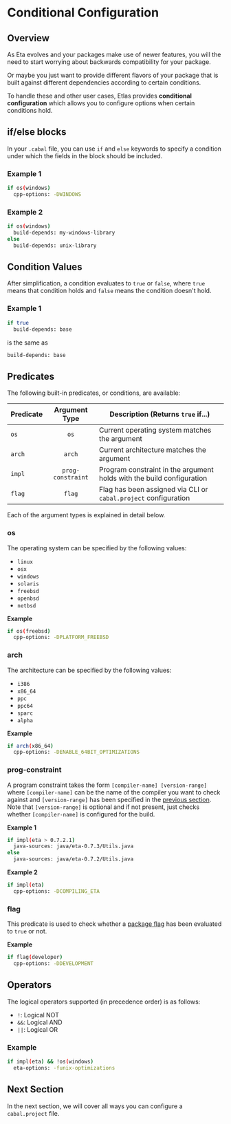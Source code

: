# Conditional Configuration

## Overview

As Eta evolves and your packages make use of newer features, you will the need to start worrying about backwards compatibility for your package.

Or maybe you just want to provide different flavors of your package that is built against different dependencies according to certain conditions.

To handle these and other user cases, Etlas provides **conditional configuration** which allows you to configure options when certain conditions hold.

## if/else blocks

In your `.cabal` file, you can use `if` and `else` keywords to specify a condition under which the fields in the block should be included.

### Example 1

```sh
if os(windows)
  cpp-options: -DWINDOWS
```

### Example 2

```sh
if os(windows)
  build-depends: my-windows-library
else
  build-depends: unix-library
```

## Condition Values

After simplification, a condition evaluates to `true` or `false`, where `true` means that condition holds and `false` means the condition doesn't hold.

### Example 1

```sh
if true
  build-depends: base
```

is the same as

```sh
build-depends: base
```

## Predicates

The following built-in predicates, or conditions, are available:

| Predicate | Argument Type   | Description (Returns `true` if...)                                    |
| --------- | :-------------: | ----------------------------------                                    |
| `os`      | `os`            | Current operating system matches the argument                         |
| `arch`    | `arch`            | Current architecture matches the argument                             |
| `impl`    | `prog-constraint` | Program constraint in the argument holds with the build configuration |
| `flag`    | `flag`            | Flag has been assigned via CLI or `cabal.project` configuration       |

Each of the argument types is explained in detail below.

### os

The operating system can be specified by the following values:

- `linux`
- `osx`
- `windows`
- `solaris`
- `freebsd`
- `openbsd`
- `netbsd`

**Example**

```sh
if os(freebsd)
  cpp-options: -DPLATFORM_FREEBSD
```

### arch

The architecture can be specified by the following values:

- `i386`
- `x86_64`
- `ppc`
- `ppc64`
- `sparc`
- `alpha`

**Example**

```sh
if arch(x86_64)
  cpp-options: -DENABLE_64BIT_OPTIMIZATIONS
```

### prog-constraint

A program constraint takes the form `[compiler-name] [version-range]` where `[compiler-name]` can be the name of the compiler you want to check against and `[version-range]` has been specified in the [previous section](./cabal-file#field-types). Note that `[version-range]` is optional and if not present, just checks whether `[compiler-name]` is configured for the build.

**Example 1**

```sh
if impl(eta > 0.7.2.1)
  java-sources: java/eta-0.7.3/Utils.java
else
  java-sources: java/eta-0.7.2/Utils.java
```

**Example 2**

```sh
if impl(eta)
  cpp-options: -DCOMPILING_ETA
```

### flag

This predicate is used to check whether a [package flag](./cabal-file#package-flags) has been evaluated to `true` or not.

**Example**

```sh
if flag(developer)
  cpp-options: -DDEVELOPMENT
```

## Operators

The logical operators supported (in precedence order) is as follows:

- `!`: Logical NOT
- `&&`: Logical AND
- `||`: Logical OR

### Example

```sh
if impl(eta) && !os(windows)
  eta-options: -funix-optimizations
```

## Next Section

In the next section, we will cover all ways you can configure a `cabal.project` file.
